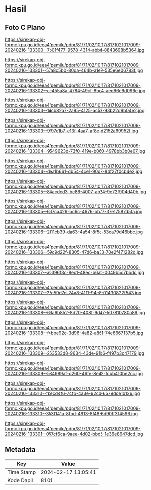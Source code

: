 # Hasil

## Foto C Plano

https://sirekap-obj-formc.kpu.go.id/eea4/pemilu/pdpr/81/71/02/10/17/8171021017009-20240216-133300--7b01f477-9578-4314-abbd-8843698b5364.jpg

https://sirekap-obj-formc.kpu.go.id/eea4/pemilu/pdpr/81/71/02/10/17/8171021017009-20240216-133301--57a8c5b0-80da-464b-a1e9-535e6e06783f.jpg

https://sirekap-obj-formc.kpu.go.id/eea4/pemilu/pdpr/81/71/02/10/17/8171021017009-20240216-133302--ce455a8a-4784-49cf-8bc4-aed66e9d096e.jpg

https://sirekap-obj-formc.kpu.go.id/eea4/pemilu/pdpr/81/71/02/10/17/8171021017009-20240216-133303--1dcb82a7-2a95-4125-ac53-93b22d9b04e2.jpg

https://sirekap-obj-formc.kpu.go.id/eea4/pemilu/pdpr/81/71/02/10/17/8171021017009-20240216-133303--9f97e1b7-e13f-4aa7-af8e-d2152a69952f.jpg

https://sirekap-obj-formc.kpu.go.id/eea4/pemilu/pdpr/81/71/02/10/17/8171021017009-20240216-133304--9549623d-73f0-419e-b060-4978bb3b0e07.jpg

https://sirekap-obj-formc.kpu.go.id/eea4/pemilu/pdpr/81/71/02/10/17/8171021017009-20240216-133304--dea1b661-db54-4ce1-90d2-84f27f0cb4e2.jpg

https://sirekap-obj-formc.kpu.go.id/eea4/pemilu/pdpr/81/71/02/10/17/8171021017009-20240216-133305--84acdcd3-bc86-4007-ab24-9e72f904d40b.jpg

https://sirekap-obj-formc.kpu.go.id/eea4/pemilu/pdpr/81/71/02/10/17/8171021017009-20240216-133305--667ca429-bc6c-4676-bb77-37e17587d5fa.jpg

https://sirekap-obj-formc.kpu.go.id/eea4/pemilu/pdpr/81/71/02/10/17/8171021017009-20240216-133306--2111cb39-da63-4a54-8f5d-53ca79d46bbc.jpg

https://sirekap-obj-formc.kpu.go.id/eea4/pemilu/pdpr/81/71/02/10/17/8171021017009-20240216-133306--59c9d22f-8305-47d6-ba33-70e2f471282d.jpg

https://sirekap-obj-formc.kpu.go.id/eea4/pemilu/pdpr/81/71/02/10/17/8171021017009-20240216-133307--a0396f3c-8ec1-48ec-b6ab-0049b5c7bbdc.jpg

https://sirekap-obj-formc.kpu.go.id/eea4/pemilu/pdpr/81/71/02/10/17/8171021017009-20240216-133307--27c59d7d-24a8-41f1-94c8-01430822f543.jpg

https://sirekap-obj-formc.kpu.go.id/eea4/pemilu/pdpr/81/71/02/10/17/8171021017009-20240216-133308--66a6b852-8d20-408f-9d47-507810780a89.jpg

https://sirekap-obj-formc.kpu.go.id/eea4/pemilu/pdpr/81/71/02/10/17/8171021017009-20240216-133308--f4bbe92c-3d96-4a82-a861-74e6667137b5.jpg

https://sirekap-obj-formc.kpu.go.id/eea4/pemilu/pdpr/81/71/02/10/17/8171021017009-20240216-133309--263533d8-9634-43de-91b6-f497b3c47179.jpg

https://sirekap-obj-formc.kpu.go.id/eea4/pemilu/pdpr/81/71/02/10/17/8171021017009-20240216-133309--584989af-d260-46fe-8e42-fcbb410be2cc.jpg

https://sirekap-obj-formc.kpu.go.id/eea4/pemilu/pdpr/81/71/02/10/17/8171021017009-20240216-133310--fbecd4f6-74fb-4a3e-92cd-6579dce1b126.jpg

https://sirekap-obj-formc.kpu.go.id/eea4/pemilu/pdpr/81/71/02/10/17/8171021017009-20240216-133310--353f141a-8fbd-4913-8f48-6d90ff314596.jpg

https://sirekap-obj-formc.kpu.go.id/eea4/pemilu/pdpr/81/71/02/10/17/8171021017009-20240216-133301--057cf6ca-9aee-4d02-bbd5-1e36e8647dcd.jpg


## Metadata

| Key        | Value               |
| ---------- | ------------------- |
| Time Stamp | 2024-02-17 13:05:41 |
| Kode Dapil | 8101                |



